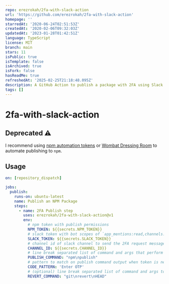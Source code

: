 ```yaml
---
repo: erezrokah/2fa-with-slack-action
url: 'https://github.com/erezrokah/2fa-with-slack-action'
homepage: ''
starredAt: '2020-06-24T02:51:53Z'
createdAt: '2020-02-06T09:32:03Z'
updatedAt: '2023-01-28T01:42:51Z'
language: TypeScript
license: MIT
branch: main
stars: 11
isPublic: true
isTemplate: false
isArchived: true
isFork: false
hasReadMe: true
refreshedAt: '2025-02-25T21:18:48.095Z'
description: A GitHub Action to publish a package with 2FA using Slack
tags: []
---
```


# 2fa-with-slack-action

## Deprecated ⚠️

I recommend using [npm automation tokens](https://github.blog/changelog/2020-10-02-npm-automation-tokens/) or [Wombat Dressing Room](https://github.com/GoogleCloudPlatform/wombat-dressing-room) to automate publishing to `npm`. 


## Usage

```yaml
on: [repository_dispatch]

jobs:
  publish:
    runs-on: ubuntu-latest
    name: Publish an NPM Package
    steps:
      - name: 2FA Publish step
        uses: erezrokah/2fa-with-slack-action@v1
        env:
          # npm token with publish permissions
          NPM_TOKEN: ${{secrets.NPM_TOKEN}}
          # slack token with bot scopes of `app_mentions:read,channels:history,channels:join,chat:write` and `groups.history` for private channel access
          SLACK_TOKEN: ${{secrets.SLACK_TOKEN}}
          # channel id of slack channel to send the 2FA request message
          CHANNEL_ID: ${{secrets.CHANNEL_ID}}
          # line break separated list of command and args that perform the publish
          PUBLISH_COMMAND: "npm\npublish"
          # pattern to match on publish command output when token is needed
          CODE_PATTERN: 'Enter OTP'
          # (optional) line break separated list of command and args to run when the publish fails
          REVERT_COMMAND: "git\nrevert\nHEAD"
```
